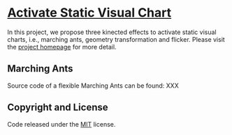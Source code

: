 # [Activate Static Visual Chart]()

In this project, we propose three kinected effects to activate static visual charts, i.e., marching ants, geometry transformation and flicker. Please visit the [project homepage](https://2018study.github.io/dynamicviz/) for more detail.

## Marching Ants

Source code of a flexible Marching Ants can be found: XXX

## Copyright and License

Code released under the [MIT](https://github.com/BlackrockDigital/startbootstrap-freelancer/blob/gh-pages/LICENSE) license.
